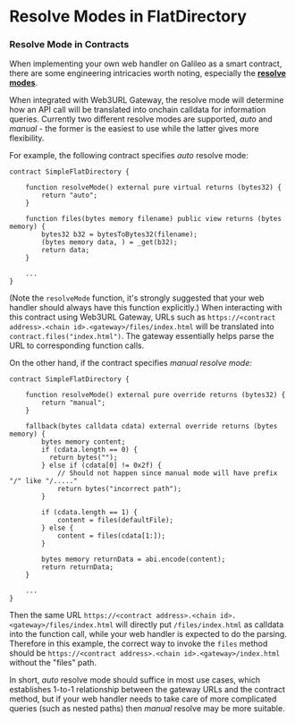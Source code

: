 # Resolve Modes in FlatDirectory

### Resolve Mode in Contracts

When implementing your own web handler on Galileo as a smart contract, there are some engineering intricacies worth noting, especially the [**resolve modes**](../basics/web3url-schema.md#resolver-mode).

When integrated with Web3URL Gateway, the resolve mode will determine how an API call will be translated into onchain calldata for information queries. Currently two different resolve modes are supported, _auto_ and _manual_ - the former is the easiest to use while the latter gives more flexibility.

For example, the following contract specifies _auto_ resolve mode:

```
contract SimpleFlatDirectory {

    function resolveMode() external pure virtual returns (bytes32) {
        return "auto";
    }

    function files(bytes memory filename) public view returns (bytes memory) {
        bytes32 b32 = bytesToBytes32(filename);
        (bytes memory data, ) = _get(b32);
        return data;
    }
    
    ...
}
```

(Note the `resolveMode` function, it's strongly suggested that your web handler should always have this function explicitly.) When interacting with this contract using Web3URL Gateway, URLs such as `https://<contract address>.<chain id>.<gateway>/files/index.html` will be translated into `contract.files("index.html")`. The gateway essentially helps parse the URL to corresponding function calls.

On the other hand, if the contract specifies _manual resolve mode:_

```
contract SimpleFlatDirectory {

    function resolveMode() external pure override returns (bytes32) {
        return "manual";
    }

    fallback(bytes calldata cdata) external override returns (bytes memory) {
        bytes memory content;
        if (cdata.length == 0) {
          return bytes("");
        } else if (cdata[0] != 0x2f) {
            // Should not happen since manual mode will have prefix "/" like "/....."
            return bytes("incorrect path");
        }

        if (cdata.length == 1) {
            content = files(defaultFile);
        } else {
            content = files(cdata[1:]);
        }

        bytes memory returnData = abi.encode(content);
        return returnData;
    }
    
    ...
}
```

Then the same URL `https://<contract address>.<chain id>.<gateway>/files/index.html` will directly put `/files/index.html` as calldata into the function call, while your web handler is expected to do the parsing. Therefore in this example, the correct way to invoke the `files` method should be `https://<contract address>.<chain id>.<gateway>/index.html` without the "files" path.

In short, _auto_ resolve mode should suffice in most use cases, which establishes 1-to-1 relationship between the gateway URLs and the contract method, but if your web handler needs to take care of more complicated queries (such as nested paths) then _manual_ resolve may be more suitable.

